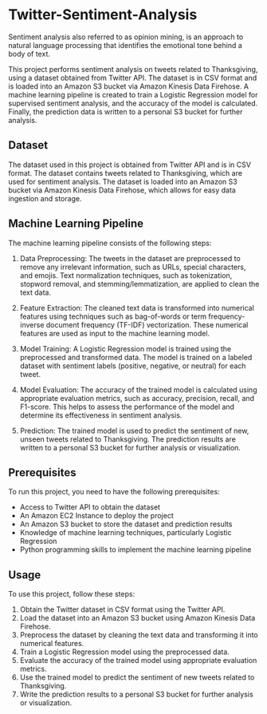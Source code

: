 # Twitter-Sentiment-Analysis
Sentiment analysis also referred to as opinion mining, is an approach to natural language processing that identifies the emotional tone behind a body of text. 

This project performs sentiment analysis on tweets related to Thanksgiving, using a dataset obtained from Twitter API. The dataset is in CSV format and is loaded into an Amazon S3 bucket via Amazon Kinesis Data Firehose. A machine learning pipeline is created to train a Logistic Regression model for supervised sentiment analysis, and the accuracy of the model is calculated. Finally, the prediction data is written to a personal S3 bucket for further analysis.

## Dataset

The dataset used in this project is obtained from Twitter API and is in CSV format. The dataset contains tweets related to Thanksgiving, which are used for sentiment analysis. The dataset is loaded into an Amazon S3 bucket via Amazon Kinesis Data Firehose, which allows for easy data ingestion and storage.

## Machine Learning Pipeline

The machine learning pipeline consists of the following steps:

1. Data Preprocessing: The tweets in the dataset are preprocessed to remove any irrelevant information, such as URLs, special characters, and emojis. Text normalization techniques, such as tokenization, stopword removal, and stemming/lemmatization, are applied to clean the text data.

2. Feature Extraction: The cleaned text data is transformed into numerical features using techniques such as bag-of-words or term frequency-inverse document frequency (TF-IDF) vectorization. These numerical features are used as input to the machine learning model.

3. Model Training: A Logistic Regression model is trained using the preprocessed and transformed data. The model is trained on a labeled dataset with sentiment labels (positive, negative, or neutral) for each tweet.

4. Model Evaluation: The accuracy of the trained model is calculated using appropriate evaluation metrics, such as accuracy, precision, recall, and F1-score. This helps to assess the performance of the model and determine its effectiveness in sentiment analysis.

5. Prediction: The trained model is used to predict the sentiment of new, unseen tweets related to Thanksgiving. The prediction results are written to a personal S3 bucket for further analysis or visualization.

## Prerequisites

To run this project, you need to have the following prerequisites:

- Access to Twitter API to obtain the dataset
- An Amazon EC2 Instance to deploy the project
- An Amazon S3 bucket to store the dataset and prediction results
- Knowledge of machine learning techniques, particularly Logistic Regression
- Python programming skills to implement the machine learning pipeline

## Usage

To use this project, follow these steps:

1. Obtain the Twitter dataset in CSV format using the Twitter API.
2. Load the dataset into an Amazon S3 bucket using Amazon Kinesis Data Firehose.
3. Preprocess the dataset by cleaning the text data and transforming it into numerical features.
4. Train a Logistic Regression model using the preprocessed data.
5. Evaluate the accuracy of the trained model using appropriate evaluation metrics.
6. Use the trained model to predict the sentiment of new tweets related to Thanksgiving.
7. Write the prediction results to a personal S3 bucket for further analysis or visualization.
